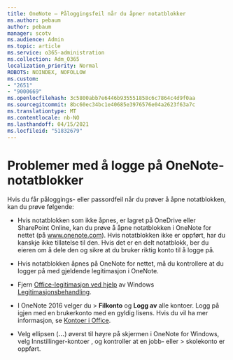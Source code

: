 ```yaml
---
title: OneNote – Påloggingsfeil når du åpner notatblokker
ms.author: pebaum
author: pebaum
manager: scotv
ms.audience: Admin
ms.topic: article
ms.service: o365-administration
ms.collection: Adm_O365
localization_priority: Normal
ROBOTS: NOINDEX, NOFOLLOW
ms.custom:
- "2651"
- "9000669"
ms.openlocfilehash: 3c5800abb7e6446b935551858c6c7864c4d9f0aa
ms.sourcegitcommit: 8bc60ec34bc1e40685e3976576e04a2623f63a7c
ms.translationtype: MT
ms.contentlocale: nb-NO
ms.lasthandoff: 04/15/2021
ms.locfileid: "51832679"
---
```

# <a name="issues-signing-in-to-onenote-notebooks"></a>Problemer med å logge på OneNote-notatblokker

Hvis du får påloggings- eller passordfeil når du prøver å åpne notatblokken, kan du prøve følgende:

- Hvis notatblokken som ikke åpnes, er lagret på OneDrive eller SharePoint Online, kan du prøve å åpne notatblokken i OneNote for nettet (på www.onenote.com). Hvis notatblokken ikke er oppført, har du kanskje ikke tillatelse til den. Hvis det er en delt notatblokk, ber du eieren om å dele den og sikre at du bruker riktig konto til å logge på.

- Hvis notatblokken åpnes på OneNote for nettet, må du kontrollere at du logger på med gjeldende legitimasjon i OneNote. 

- Fjern [Office-legitimasjon ved hjelp](https://docs.microsoft.com/office/troubleshoot/error-messages/another-account-already-signed-in#step-3-clear-cached-credentials-on-the-computer) av Windows [Legitimasjonsbehandling](https://support.microsoft.com/help/4026814/windows-accessing-credential-manager).

- I OneNote 2016 velger du  >  **Filkonto** og **Logg av** alle kontoer. Logg på igjen med en brukerkonto med en gyldig lisens. Hvis du vil ha mer informasjon, se [Kontoer i Office](https://support.office.com/article/accounts-in-office-628ea040-f265-49de-b986-be09c3ebf8a9).

- Velg ellipsen (**...**) øverst til høyre på skjermen i OneNote for Windows, velg Innstillinger-kontoer , og kontroller at en jobb- eller  >  skolekonto er oppført.